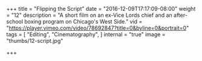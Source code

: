 +++
title = "Flipping the Script"
date = "2016-12-09T17:17:09-08:00"
weight = "12"
description = "A short film on an ex-Vice Lords chief and an after-school boxing program on Chicago's West Side."
vid = "https://player.vimeo.com/video/78692847?title=0&byline=0&portrait=0"
tags = [ "Editing", "Cinematography", ]
internal = "true"
image = "thumbs/12-script.jpg"

+++
